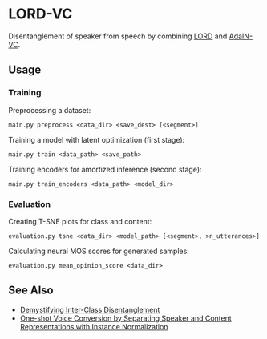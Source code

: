 # LORD-VC
Disentanglement of speaker from speech by combining [LORD](http://www.vision.huji.ac.il/lord) and [AdaIN-VC](https://arxiv.org/abs/1904.05742).

## Usage

### Training

Preprocessing a dataset:
```
main.py preprocess <data_dir> <save_dest> [<segment>]
```

Training a model with latent optimization (first stage):
```
main.py train <data_path> <save_path>
```

Training encoders for amortized inference (second stage):
```
main.py train_encoders <data_path> <model_dir>
```

### Evaluation

Creating T-SNE plots for class and content:
```
evaluation.py tsne <data_dir> <model_path> [<segment>, >n_utterances>]
```

Calculating neural MOS scores for generated samples:
```
evaluation.py mean_opinion_score <data_dir>
```

## See Also

* [Demystifying Inter-Class Disentanglement](http://www.vision.huji.ac.il/lord)
* [One-shot Voice Conversion by Separating Speaker and Content Representations with Instance Normalization](https://arxiv.org/abs/1904.05742)